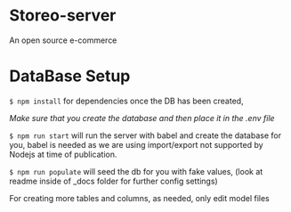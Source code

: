 # Storeo-server
An open source e-commerce

# DataBase Setup

`$ npm install` for dependencies once the DB has been created,

*Make sure that you create the database and then place it in the .env file*

`$ npm run start` will run the server with babel and create the database for you, babel is needed as we are using import/export not supported by Nodejs at time of publication.

`$ npm run populate` will seed the db for you with fake values, (look at readme inside of _docs folder for further config settings)

For creating more tables and columns, as needed, only edit model files

